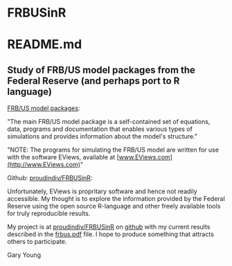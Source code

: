 # FRBUSinR
README.md
========================================================
Study of FRB/US model packages from the Federal Reserve (and perhaps port to R language)
--------------------------------------------------------
[FRB/US model packages](https://www.federalreserve.gov/econresdata/frbus/us-models-package.htm):

"The main FRB/US model package is a self-contained set of equations, data, programs and documentation that enables various types of simulations and provides information about the model's structure."

"NOTE: The programs for simulating the FRB/US model are written for use with the software EViews, available at [www.EViews.com](http://www.EViews.com)"

Github: [proudindiv/FRBUSinR](https://github.com/proudindiv/FRBUSinR):

Unfortunately, EViews is propritary software and hence not readily accessible.  My thought is to explore the information provided by the Federal Reserve using the open source R-language and other freely available tools for truly reproducible results.

My project is at [proudindiv/FRBUSinR](https://github.com/proudindiv/FRBUSinR) on [github](https://github.com) with my current results described in the [frbus.pdf](https://docs.google.com/viewer?url=https://raw.githubusercontent.com/proudindiv/FRBUSinR/ReverseEngineer/frbus.pdf) file.  I hope to produce something that attracts others to participate.

Gary Young

